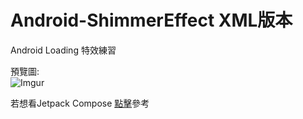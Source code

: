 # Android-ShimmerEffect XML版本

Android Loading 特效練習 <br>

預覽圖: <br>
![Imgur](https://i.imgur.com/1N3LpFA.gif)

若想看Jetpack Compose [點擊](https://github.com/Pearce-Kanneki/Android-ShimmerEffect-Compose)參考
